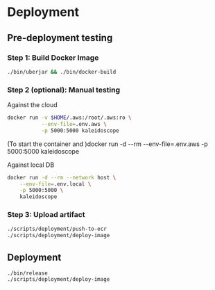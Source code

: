 # Deployment

## Pre-deployment testing

### Step 1: Build Docker Image

```bash
./bin/uberjar && ./bin/docker-build
```


### Step 2 (optional): Manual testing 

Against the cloud
```bash
docker run -v $HOME/.aws:/root/.aws:ro \
           --env-file=.env.aws \
           -p 5000:5000 kaleidoscope
```

(To start the container and )docker run -d --rm --env-file=.env.aws -p 5000:5000 kaleidoscope

Against local DB
```bash 
docker run -d --rm --network host \
    --env-file=.env.local \
    -p 5000:5000 \
    kaleidoscope
```

### Step 3: Upload artifact

```bash
./scripts/deployment/push-to-ecr
./scripts/deployment/deploy-image
```

## Deployment
```
./bin/release
./scripts/deployment/deploy-image
```
